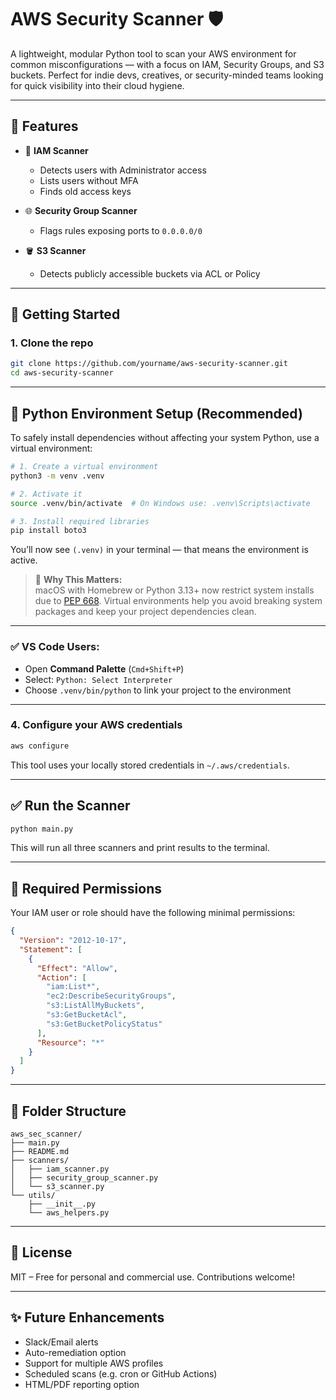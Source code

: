 
# AWS Security Scanner 🛡️

A lightweight, modular Python tool to scan your AWS environment for common misconfigurations — with a focus on IAM, Security Groups, and S3 buckets. Perfect for indie devs, creatives, or security-minded teams looking for quick visibility into their cloud hygiene.

---

## 🔧 Features

- 🔐 **IAM Scanner**  
  - Detects users with Administrator access  
  - Lists users without MFA  
  - Finds old access keys

- 🌐 **Security Group Scanner**  
  - Flags rules exposing ports to `0.0.0.0/0`

- 🪣 **S3 Scanner**  
  - Detects publicly accessible buckets via ACL or Policy

---

## 🚀 Getting Started

### 1. Clone the repo

```bash
git clone https://github.com/yourname/aws-security-scanner.git
cd aws-security-scanner
```

---

## 🧰 Python Environment Setup (Recommended)

To safely install dependencies without affecting your system Python, use a virtual environment:

```bash
# 1. Create a virtual environment
python3 -m venv .venv

# 2. Activate it
source .venv/bin/activate  # On Windows use: .venv\Scripts\activate

# 3. Install required libraries
pip install boto3
```

You’ll now see `(.venv)` in your terminal — that means the environment is active.

> 🧠 **Why This Matters:**  
macOS with Homebrew or Python 3.13+ now restrict system installs due to [PEP 668](https://peps.python.org/pep-0668/). Virtual environments help you avoid breaking system packages and keep your project dependencies clean.

---

### ✅ VS Code Users:
- Open **Command Palette** (`Cmd+Shift+P`)
- Select: `Python: Select Interpreter`
- Choose `.venv/bin/python` to link your project to the environment

---

### 4. Configure your AWS credentials

```bash
aws configure
```

This tool uses your locally stored credentials in `~/.aws/credentials`.

---

## ✅ Run the Scanner

```bash
python main.py
```

This will run all three scanners and print results to the terminal.

---

## 🔐 Required Permissions

Your IAM user or role should have the following minimal permissions:

```json
{
  "Version": "2012-10-17",
  "Statement": [
    {
      "Effect": "Allow",
      "Action": [
        "iam:List*",
        "ec2:DescribeSecurityGroups",
        "s3:ListAllMyBuckets",
        "s3:GetBucketAcl",
        "s3:GetBucketPolicyStatus"
      ],
      "Resource": "*"
    }
  ]
}
```

---

## 📁 Folder Structure

```
aws_sec_scanner/
├── main.py
├── README.md
├── scanners/
│   ├── iam_scanner.py
│   ├── security_group_scanner.py
│   └── s3_scanner.py
└── utils/
    ├── __init__.py
    └── aws_helpers.py
```

---

## 📄 License

MIT – Free for personal and commercial use. Contributions welcome!

---

## ✨ Future Enhancements

- Slack/Email alerts
- Auto-remediation option
- Support for multiple AWS profiles
- Scheduled scans (e.g. cron or GitHub Actions)
- HTML/PDF reporting option
